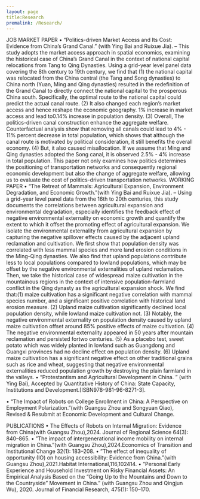 ```yaml
---
layout: page
title:Research
premalink: /Research/
---
```


JOB MARKET PAPER
• “Politics-driven Market Access and Its Cost: Evidence from China’s Grand Canal.” (with Ying Bai and Ruixue Jia).
– This study adopts the market access approach in spatial economics, examining the historical case of China’s Grand Canal in the context of national capital relocations from Tang to Qing Dynasties. Using a grid-year level panel data covering the 8th century to 19th century, we find that (1) the national capital was relocated from the China central (the Tang and Song dynasties) to China north (Yuan, Ming and Qing dynasties) resulted in the redefinition of the Grand Canal to directly connect the national capital to the prosperous China south. Specifically, the optimal route to the national capital could predict the actual canal route. (2) It also changed each region’s market access and hence reshape the economic geography. 1% increase in market access and lead to0.14% increase in population density. (3) Overall, The politics-driven canal construction enhance the aggregate welfare. Counterfactual analysis show that removing all canals could lead to 4% - 11% percent decrease in total population, which shows that although the canal route is motivated by political consideration, it still benefits the overall economy. (4) But, it also caused misallocation. If we assume that Ming and Qing dynasties adopted the Song canal, it is observed 2.5% - 4% increase in total population. This paper not only examines how politics determines the positioning of transportation networks and consequently regional economic development but also the change of aggregate welfare, allowing us to evaluate the cost of politics-driven transportation networks.
WORKING PAPER
• “The Retreat of Mammals: Agricultural Expansion, Environment Degradation, and Economic Growth.”(with Ying Bai and Ruixue Jia).
– Using a grid-year level panel data from the 16th to 20th centuries, this study documents the correlations between agricultural expansion and environmental degradation, especially identifies the feedback effect of negative environmental externality on economic growth and quantify the extent to which it offset the promoting effect of agricultural expansion. We isolate the environmental externality from agricultural expansion by capturing the negative spillover effects caused by the adjacent upland reclamation and cultivation. We first show that population density was correlated with less mammal species and more land erosion conditions in the Ming-Qing dynasties. We also find that upland populations contribute less to local populations compared to lowland populations, which may be offset by the negative environmental externalities of upland reclamation. Then, we take the historical case of widespread maize cultivation in the mountainous regions in the context of intensive population-farmland conflict in the Qing dynasty as the agricultural expansion shock. We find that:(1) maize cultivation has a significant negative correlation with mammal species number, and a significant positive correlation with historical land erosion measure. (2) Upland maize cultivation significantly declined local population density, while lowland maize cultivation not. (3) Notably, the negative environmental externality on population density caused by upland maize cultivation offset around 85% positive effects of maize cultivation. (4) The negative environmental externality appeared in 50 years after mountain reclamation and persisted fortwo centuries. (5) As a placebo test, sweet potato which was widely planted in lowland such as Guangdong and Guangxi provinces had no decline effect on population density. (6) Upland maize cultivation has a significant negative effect on other traditional grains such as rice and wheat, suggesting that negative environmental externalities reduced population growth by destroying the plain farmland in the valleys.
• “Protestantism and Agricultural Development in China. ” (with Ying Bai), Accepted by Quantitative History of China: State Capacity, Institutions and Development.[ISBN978-981-96-8271-3].

• “The Impact of Robots on College Enrollment in China: A Perspective on Employment Polarization.”(with Guangsu Zhou and Songyuan Qiao), Revised & Resubmit at Economic Development and Cultural Change.

PUBLICATIONS
• The Effects of Robots on Internal Migration: Evidence from China(with Guangsu Zhou),2024. Journal of Regional Science 64(3): 840–865.
• ”The impact of intergenerational income mobility on internal migration in China.”(with Guangsu Zhou),2024.Economics of Transition and Institutional Change 32(1): 183–208.
• ”The effect of inequality of opportunity (IO) on housing accessibility: Evidence from China.”(with Guangsu Zhou),2021.Habitat International,116,102414.
• ”Personal Early Experience and Household Investment on Risky Financial Assets: An Empirical Analysis Based on the “Going Up to the Mountains and Down to the Countryside” Movement in China.” (with Guangsu Zhou and Qingjun Wu), 2020. Journal of Financial Research, 475(1): 150–170.


